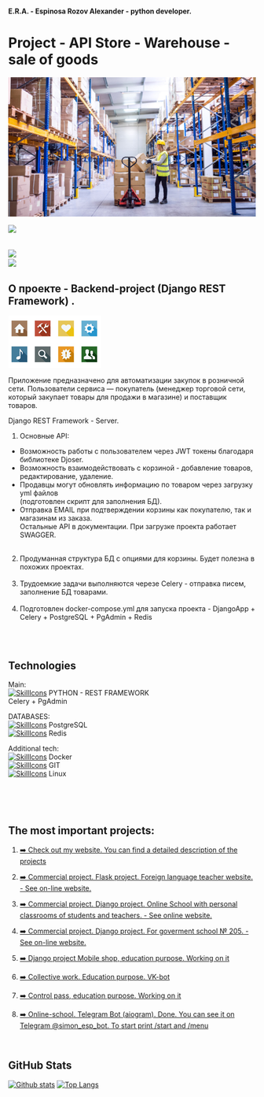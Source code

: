 
#### E.R.A. - Espinosa Rozov Alexander - python developer.
# Project - API Store - Warehouse -  sale of goods

<img src="https://github.com/ERAalex/rest_store/blob/main/warehouse.jpeg">
<p>
  <a href="https://www.linkedin.com/in/alexander-espinosa-rozov-b3b270121/"><img src="https://img.shields.io/badge/linkedin-%230077B5.svg?&style=for-the-badge&logo=linkedin&logoColor=white"></a>
</p>

<br><a href="mailto:erapyth@gmail.com"><img src="https://img.shields.io/badge/-Gmail%20contact%20me-red"></a>
<br><a href="https://t.me/espinosa_python"><img src="https://img.shields.io/badge/-Telegram-blue"></a>

## О проекте - Backend-project (Django REST Framework) .

  <a href="#" target="_blank" rel="noreferrer nofollow">
      <img src="https://github.com/ERAalex/PREVIEW_project_site_buisness_card_Maria-/blob/main/website_icons.jpg" >
    </a>

Приложение предназначено для автоматизации закупок в розничной сети. Пользователи сервиса — покупатель (менеджер торговой сети, который закупает товары для продажи в магазине) и поставщик товаров. <br>

Django REST Framework - Server. 
1. Основные API:<br>
- Возможность работы с пользователем через JWT токены благодаря библиотеке Djoser.<br>
- Возможность взаимодействовать с корзиной - добавление товаров, редактирование, удаление.<br>
- Продавцы могут обновлять информацию по товаром через загрузку yml файлов <br>(подготовлен скрипт для заполнения БД).<br>
- Отправка EMAIL при подтверждении корзины как покупателю, так и магазинам из заказа.<br>
Остальные API в документации. При загрузке проекта работает SWAGGER.<br><br>

2. Продуманная структура БД с опциями для корзины. Будет полезна в похожих проектах.<br><br>
2. Трудоемкие задачи выполняются черезе Celery - отправка писем, заполнение БД товарами.<br><br>
3. Подготовлен docker-compose.yml для запуска проекта - DjangoApp + Celery + PostgreSQL + PgAdmin + Redis<br><br>




<br>

## Technologies
Main:<br/>
[![SkillIcons](https://skillicons.dev/icons?i=python)](https://skillicons.dev) PYTHON - REST FRAMEWORK <br/>
Celery + PgAdmin<br/>

DATABASES:<br/>
[![SkillIcons](https://skillicons.dev/icons?i=postgres)](https://skillicons.dev) PostgreSQL <br/>
[![SkillIcons](https://skillicons.dev/icons?i=redis)](https://skillicons.dev) Redis <br/>

Additional tech:<br/>
[![SkillIcons](https://skillicons.dev/icons?i=git)](https://skillicons.dev) Docker <br/>
[![SkillIcons](https://skillicons.dev/icons?i=git)](https://skillicons.dev) GIT <br/>
[![SkillIcons](https://skillicons.dev/icons?i=linux)](https://skillicons.dev) Linux <br/><br/>

<br/><br/>

## The most important projects:
1. <p><a href="https://itespinosa.com/" target="_blank">➡️ Check out my website. You can find a detailed description of the projects</a></p>
2. <p><a href="https://github.com/ERAalex/PREVIEW_project_site_buisness_card_Maria-">➡️ Сommercial project. Flask project. Foreign language teacher website. </a><a href="https://espinosamaria.ru/"> - See on-line website.</a></p>
4. <p><a href="https://github.com/ERAalex/PREVIEW_project_Online_it_school">➡️ Сommercial project. Django project. Online School with personal classrooms of students and teachers.  </a><a href="https://edu.gym205.ru/"> - See online website.</a></p>
5. <p><a href="https://github.com/ERAalex/PREVIEW_project_205_kafedra_website">➡️ Сommercial project. Django project. For goverment school № 205. </a><a href="http://school.gym205.ru/"> - See on-line website.</a></p>
6. <p><a href="https://github.com/ERAalex/project_Web_Site_Mobiles">➡️ Django project Mobile shop, education purpose. Working on it</a></p>
7. <p><a href="https://github.com/ERAalex/Netology_Collective_work">➡️ Collective work. Education purpose. VK-bot</a></p>
8. <p><a href="#">➡️ Control pass, education purpose. Working on it</a></p>
9. <p><a href="https://telegram.me/simon_esp_bot">➡️ Online-school. Telegram Bot (aiogram). Done. You can see it on Telegram @simon_esp_bot. To start print /start and /menu</a></p>





<br/>


<h2>GitHub Stats</h2>

<a href="#">![Github stats](https://github-readme-stats.vercel.app/api?username=ERAalex&theme=blueberry&count_private=true&hide_border=true&line_height=20)</a>
<a href="#">![Top Langs](https://github-readme-stats.vercel.app/api/top-langs/?username=ERAalex&layout=compact&theme=blueberry&count_private=true&hide_border=true)</a>
